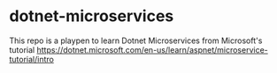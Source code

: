 # dotnet-microservices
This repo is a playpen to learn Dotnet Microservices from Microsoft's tutorial https://dotnet.microsoft.com/en-us/learn/aspnet/microservice-tutorial/intro
